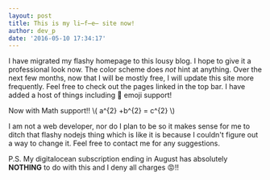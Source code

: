 ```yaml
---
layout: post
title: This is my li̶f̶e̶ site now!
author: dev_p
date: '2016-05-10 17:34:17'
---
```


I have migrated my flashy homepage to this lousy blog. I hope to give it a professional look now. The color scheme does *not* hint at anything. Over the next few months, now that I will be mostly free, I will update this site more frequently. Feel free to check out the pages linked in the top bar. I have added a host of things including :horse: emoji support!  

Now with Math support!! \\( a^{2} +b^{2} = c^{2} \\)

I am not a web developer, nor do I plan to be so it makes sense for me to ditch that flashy nodejs thing which is like it is because I couldn't figure out a way to change it. Feel free to contact me for any suggestions.

P.S. My digitalocean subscription ending in August has absolutely **NOTHING** to do with this and I deny all charges :rage:!!
